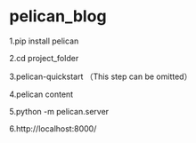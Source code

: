 # pelican_blog
1.pip install pelican

2.cd project_folder

3.pelican-quickstart （This step can be omitted）

4.pelican content

5.python -m pelican.server

6.http://localhost:8000/

